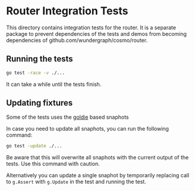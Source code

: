 # Router Integration Tests

This directory contains integration tests for the router. It is a separate package
to prevent dependencies of the tests and demos from becoming dependencies of
github.com/wundergraph/cosmo/router.

## Running the tests

```bash
go test -race -v ./...
```

It can take a while until the tests finish.

## Updating fixtures

Some of the tests uses the [goldie](https://github.com/sebdah/goldie) based snaphots

In case you need to update all snaphots, you can run the following command:

```bash
go test -update ./...
```

Be aware that this will overwrite all snaphots with the current output of the tests.
Use this command with caution.

Alternatively you can update a single snaphot by temporarily replacing call to `g.Assert` with `g.Update` in the test and running the test.
